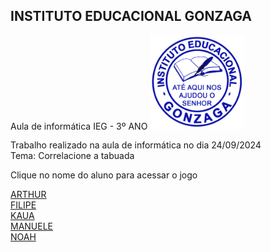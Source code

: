 ## INSTITUTO EDUCACIONAL GONZAGA
Aula de informática IEG - 3º ANO
<img src="LOGO PNG.png" width="30%">

<p>Trabalho realizado na aula de informática no dia 24/09/2024<br>
Tema: Correlacione a tabuada

Clique no nome do aluno para acessar o jogo</p>
<a href="https://silvalaine.github.io/3-ano_IEG/ARTHUR/">ARTHUR</a><br>
<a href="https://silvalaine.github.io/3-ano_IEG/FILIPE/">FILIPE</a><br>
<a href="https://silvalaine.github.io/3-ano_IEG/KAUA/">KAUA</a><br>
<a href="https://silvalaine.github.io/3-ano_IEG/MANUELE/">MANUELE</a><br>
<a href="https://silvalaine.github.io/3-ano_IEG/NOAH/">NOAH</a><br>


